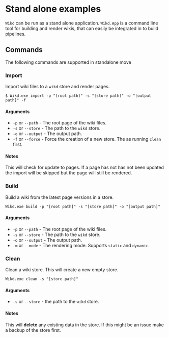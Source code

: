 ﻿<meta name="wikd:title" content="Examples">
<meta name="wikd:order" content="0">

# Stand alone examples

`Wikd` can be run as a stand alone application. 
`Wikd.App` is a command line tool for building and render wikis,
that can easily be integrated in to build pipelines.

## Commands

The following commands are supported in standalone move

### Import

Import wiki files to a `wikd` store and render pages.

```shell
$ Wikd.exe import -p "[root path]" -s "[store path]" -o "[output path]" -f
```

#### Arguments

* `-p` or `--path` - The root page of the wiki files.
* `-s` or `--store` - The path to the `wikd` store.
* `-o` or `--output` - The output path.
* `-f` or `--force` - Force the creation of a new store. The as running `clean` first.

#### Notes

This will check for update to pages. 
If a page has not has not been updated the import will be skipped but the page will still be rendered.

### Build

Build a wiki from the latest page versions in a store.

```shell
Wikd.exe build -p "[root path]" -s "[store path]" -o "[output path]"
```

#### Arguments

* `-p` or `--path` - The root page of the wiki files.
* `-s` or `--store` - The path to the `wikd` store.
* `-o` or `--output` - The output path.
* `-m` or `--mode` - The rendering mode. Supports `static` and `dynamic`.

### Clean

Clean a wiki store. This will create a new empty store.

```shell
Wikd.exe clean -s "[store path]"
```

#### Arguments

* `-s` or `--store` - the path to the `wikd` store.

#### Notes

This will **delete** any existing data in the store. 
If this might be an issue make a backup of the store first.
